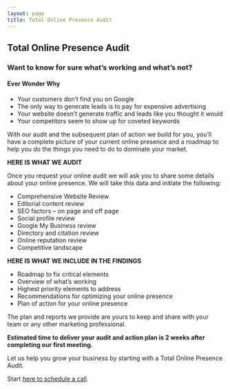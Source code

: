 ```yaml
---
layout: page
title: Total Online Presence Audit
---
```

<div class="col-lg-12 text-center">
	<h2 class="section-heading text-uppercase">Total Online Presence Audit</h2>
  <h3>Want to know for sure what’s working and what’s not?</h3>
</div>

<h4>Ever Wonder Why</h4>
<ul>
  <li>Your customers don’t find you on Google</li>
  <li>The only way to generate leads is to pay for expensive advertising</li>
  <li>Your website doesn’t generate traffic and leads like you thought it would</li>
  <li>Your competitors seem to show up for coveted keywords</li>
</ul>

<p>With our audit and the subsequent plan of action we build for you, you’ll have a complete picture of
your current online presence and a roadmap to help you do the things you need to do to dominate
your market.</p>

**HERE IS WHAT WE AUDIT**

Once you request your online audit we will ask you to share some details about your online presence. We will take this data and initiate the following:

* Comprehensive Website Review
* Editorial content review
* SEO factors – on page and off page
* Social profile review
* Google My Business review
* Directory and citation review
* Online reputation review
* Competitive landscape

**HERE IS WHAT WE INCLUDE IN THE FINDINGS**

* Roadmap to fix critical elements
* Overview of what’s working
* Highest priority elements to address
* Recommendations for optimizing your online presence
* Plan of action for your online presence

The plan and reports we provide are yours to keep and share with your team or any other marketing professional.

**Estimated time to deliver your audit and action plan is 2 weeks after completing our first meeting.**

Let us help you grow your business by starting with a Total Online Presence Audit.

Start <a href="https://calendly.com/brightplum/30min">here to schedule a call</a>.
